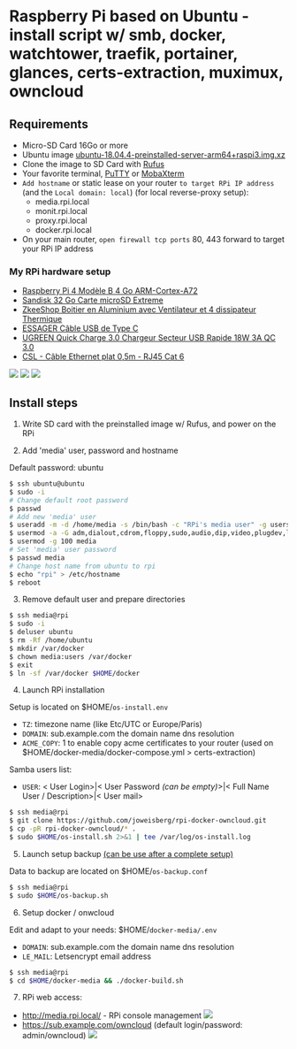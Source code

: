 # Raspberry Pi based on Ubuntu - install script w/ smb, docker, watchtower, traefik, portainer, glances, certs-extraction, muximux, owncloud

## Requirements
* Micro-SD Card 16Go or more
* Ubuntu image [ubuntu-18.04.4-preinstalled-server-arm64+raspi3.img.xz](http://cdimage.ubuntu.com/releases/18.04.4/release/ubuntu-18.04.4-preinstalled-server-arm64+raspi3.img.xz)
* Clone the image to SD Card with [Rufus](https://sourceforge.net/projects/rufus.mirror/files/latest/download)
* Your favorite terminal, [PuTTY](https://www.chiark.greenend.org.uk/~sgtatham/putty/latest.html) or [MobaXterm](https://mobaxterm.mobatek.net/download.html)
* `Add hostname` or static lease on your router `to target RPi IP address` (and the `Local domain: local`) (for local reverse-proxy setup):
  * media.rpi.local
  * monit.rpi.local
  * proxy.rpi.local
  * docker.rpi.local
* On your main router, `open firewall tcp ports` 80, 443 forward to target your RPi IP address

### My RPi hardware setup
* [Raspberry Pi 4 Modèle B 4 Go ARM-Cortex-A72](https://www.amazon.fr/gp/product/B07TC2BK1X)
* [Sandisk 32 Go Carte microSD Extreme](https://www.amazon.fr/gp/product/B06XWMQ81P)
* [ZkeeShop Boitier en Aluminium avec Ventilateur et 4 dissipateur Thermique](https://www.amazon.fr/gp/product/B07YS8WHXT)
* [ESSAGER Câble USB de Type C](https://www.amazon.fr/gp/product/B07R66DDCM)
* [UGREEN Quick Charge 3.0 Chargeur Secteur USB Rapide 18W 3A QC 3.0](https://www.amazon.fr/gp/product/B07H4NCJ6L)
* [CSL - Câble Ethernet plat 0,5m - RJ45 Cat 6](https://www.amazon.fr/gp/product/B014FBKY0K)

![](https://raw.githubusercontent.com/joweisberg/rpi-docker-owncloud/main/.img/rpi_1.png)
![](https://raw.githubusercontent.com/joweisberg/rpi-docker-owncloud/main/.img/rpi_2.png)
![](https://raw.githubusercontent.com/joweisberg/rpi-docker-owncloud/main/.img/rpi_3.png)

## Install steps
1. Write SD card with the preinstalled image w/ Rufus, and power on the RPi

2. Add 'media' user, password and hostname

Default password: ubuntu
```bash
$ ssh ubuntu@ubuntu
$ sudo -i
# Change default root password
$ passwd
# Add new 'media' user
$ useradd -m -d /home/media -s /bin/bash -c "RPi's media user" -g users media
$ usermod -a -G adm,dialout,cdrom,floppy,sudo,audio,dip,video,plugdev,lxd,netdev,www-data,syslog media
$ usermod -g 100 media
# Set 'media' user password
$ passwd media
# Change host name from ubuntu to rpi
$ echo "rpi" > /etc/hostname
$ reboot
```

3. Remove default user and prepare directories

```bash
$ ssh media@rpi
$ sudo -i
$ deluser ubuntu
$ rm -Rf /home/ubuntu
$ mkdir /var/docker
$ chown media:users /var/docker
$ exit
$ ln -sf /var/docker $HOME/docker
```

4. Launch RPi installation

Setup is located on $HOME/`os-install.env`
* `TZ`: timezone name (like Etc/UTC or Europe/Paris)
* `DOMAIN`: sub.example.com the domain name dns resolution
* `ACME_COPY`: 1 to enable copy acme certificates to your router (used on $HOME/docker-media/docker-compose.yml > certs-extraction)

Samba users list:
* `USER`: < User Login>|< User Password <i>(can be empty)</i>>|< Full Name User / Description>|< User mail>

```bash
$ ssh media@rpi
$ git clone https://github.com/joweisberg/rpi-docker-owncloud.git
$ cp -pR rpi-docker-owncloud/* .
$ sudo $HOME/os-install.sh 2>&1 | tee /var/log/os-install.log
```

5. Launch setup backup <u>(can be use after a complete setup)</u>

Data to backup are located on $HOME/`os-backup.conf`
```bash
$ ssh media@rpi
$ sudo $HOME/os-backup.sh
```

6. Setup docker / onwcloud

Edit and adapt to your needs: $HOME/`docker-media/.env`
* `DOMAIN`: sub.example.com the domain name dns resolution
* `LE_MAIL`: Letsencrypt email address

```bash
$ ssh media@rpi
$ cd $HOME/docker-media && ./docker-build.sh
```

7. RPi web access:

* http://media.rpi.local/ - RPi console management
![](https://raw.githubusercontent.com/joweisberg/rpi-docker-owncloud/main/.img/muximux.png)
* https://sub.example.com/owncloud (default login/password: admin/owncloud)
![](https://raw.githubusercontent.com/joweisberg/rpi-docker-owncloud/main/.img/owncloud.png)
